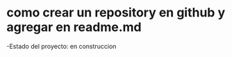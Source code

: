 <h1>como crear un repository en github y agregar en readme.md</h1>

-Estado del proyecto: en construccion
